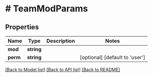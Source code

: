 # # TeamModParams

## Properties

Name | Type | Description | Notes
------------ | ------------- | ------------- | -------------
**mod** | **string** |  |
**perm** | **string** |  | [optional] [default to 'user']

[[Back to Model list]](../../README.md#models) [[Back to API list]](../../README.md#endpoints) [[Back to README]](../../README.md)
